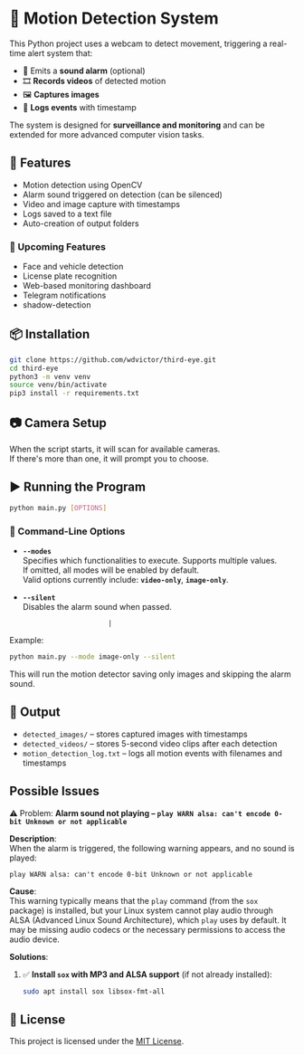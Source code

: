 # 🎥 Motion Detection System

This Python project uses a webcam to detect movement, triggering a real-time alert system that:

- 🔔 Emits a **sound alarm** (optional)
- 🎞️ **Records videos** of detected motion
- 🖼️ **Captures images**
- 📝 **Logs events** with timestamp

The system is designed for **surveillance and monitoring** and can be extended for more advanced computer vision tasks.

## 🚀 Features

- Motion detection using OpenCV
- Alarm sound triggered on detection (can be silenced)
- Video and image capture with timestamps
- Logs saved to a text file
- Auto-creation of output folders

### 🔮 Upcoming Features

- Face and vehicle detection
- License plate recognition
- Web-based monitoring dashboard
- Telegram notifications
- shadow-detection

## 📦 Installation

```bash
git clone https://github.com/wdvictor/third-eye.git
cd third-eye
python3 -m venv venv
source venv/bin/activate
pip3 install -r requirements.txt
```

## 📷 Camera Setup

When the script starts, it will scan for available cameras.  
If there's more than one, it will prompt you to choose.

## ▶️ Running the Program

```bash
python main.py [OPTIONS]
```

### 🔧 Command-Line Options

- **`--modes`**  
  Specifies which functionalities to execute. Supports multiple values.  
  If omitted, all modes will be enabled by default.  
  Valid options currently include: **`video-only`**, **`image-only`**.

- **`--silent`**  
  Disables the alarm sound when passed.


                           |
                 

Example:

```bash
python main.py --mode image-only --silent
```

This will run the motion detector saving only images and skipping the alarm sound.

## 📂 Output

- `detected_images/` – stores captured images with timestamps  
- `detected_videos/` – stores 5-second video clips after each detection  
- `motion_detection_log.txt` – logs all motion events with filenames and timestamps




## Possible Issues

⚠️ Problem: **Alarm sound not playing – `play WARN alsa: can't encode 0-bit Unknown or not applicable`**

**Description**:  
When the alarm is triggered, the following warning appears, and no sound is played:

```
play WARN alsa: can't encode 0-bit Unknown or not applicable
```

**Cause**:  
This warning typically means that the `play` command (from the `sox` package) is installed, but your Linux system cannot play audio through ALSA (Advanced Linux Sound Architecture), which `play` uses by default. It may be missing audio codecs or the necessary permissions to access the audio device.

**Solutions**:

1. ✅ **Install `sox` with MP3 and ALSA support** (if not already installed):

   ```bash
   sudo apt install sox libsox-fmt-all
   ```

## 📄 License

This project is licensed under the [MIT License](LICENSE).